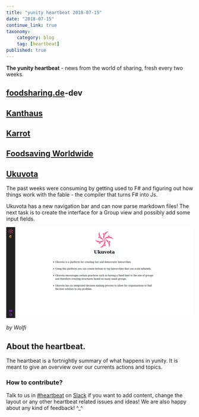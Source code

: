 ```yaml
---
title: "yunity heartbeat 2018-07-15"
date: "2018-07-15"
continue_link: true
taxonomy:
    category: blog
    tag: [heartbeat]
published: true
---
```


**The yunity heartbeat** - news from the world of sharing, fresh every two weeks.

## [foodsharing.de](https://foodsharing.de)-dev



## [Kanthaus](https://kanthaus.online)




## [Karrot](https://karrot.world)




## [Foodsaving Worldwide](https://foodsaving.world)



## [Ukuvota](https://gitlab.com/yunity/ukuvota)
The past weeks were consuming by getting used to F# and figuring out how things work with the fable - the compiler that turns F# into Js.

Ukuvota has a new navigation bar and can now parse markdown files! The next task is to create the interface for a Group view and possibly add some input fields.

![](ukuvota-progress.png)

_by Wolfi_

## About the heartbeat.
The heartbeat is a fortnightly summary of what happens in yunity. It is meant to give an overview over our currents actions and topics.

### How to contribute?
Talk to us in [#heartbeat](https://yunity.slack.com/messages/heartbeat/) on [Slack](https://slackin.yunity.org) if you want to add content, change the layout or any other heartbeat related issues and ideas! We are also happy about any kind of feedback! ^\_^
